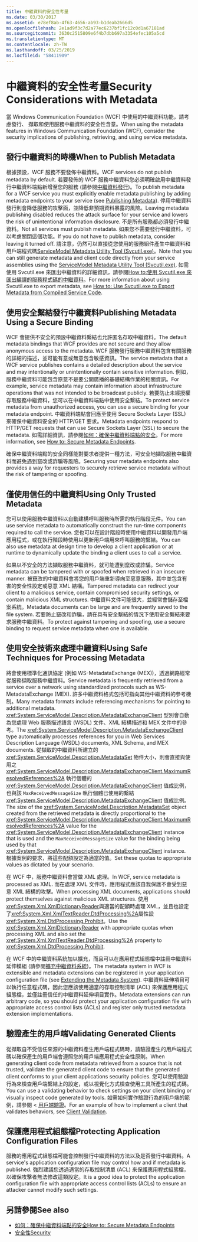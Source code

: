 ```yaml
---
title: 中繼資料的安全性考量
ms.date: 03/30/2017
ms.assetid: e78ef8ab-4f63-4656-ab93-b1deab2666d5
ms.openlocfilehash: 2e1ad9f3c7d2a77ec6237bf1fc12c0d1a67181ad
ms.sourcegitcommit: 3630c2515809e6f4b7dbb697a3354efec105a5cd
ms.translationtype: MT
ms.contentlocale: zh-TW
ms.lasthandoff: 03/25/2019
ms.locfileid: "58411909"
---
```

# <a name="security-considerations-with-metadata"></a><span data-ttu-id="433ad-102">中繼資料的安全性考量</span><span class="sxs-lookup"><span data-stu-id="433ad-102">Security Considerations with Metadata</span></span>
<span data-ttu-id="433ad-103">當 Windows Communication Foundation (WCF) 中使用的中繼資料功能，請考慮發行、 擷取和使用服務中繼資料的安全性含意。</span><span class="sxs-lookup"><span data-stu-id="433ad-103">When using the metadata features in Windows Communication Foundation (WCF), consider the security implications of publishing, retrieving, and using service metadata.</span></span>  
  
## <a name="when-to-publish-metadata"></a><span data-ttu-id="433ad-104">發行中繼資料的時機</span><span class="sxs-lookup"><span data-stu-id="433ad-104">When to Publish Metadata</span></span>  
 <span data-ttu-id="433ad-105">根據預設，WCF 服務不要發佈中繼資料。</span><span class="sxs-lookup"><span data-stu-id="433ad-105">WCF services do not publish metadata by default.</span></span> <span data-ttu-id="433ad-106">若要發佈的 WCF 服務中繼資料您必須明確啟用中繼資料發行中繼資料端點新增至您的服務 (請參閱[中繼資料發行](../../../../docs/framework/wcf/feature-details/publishing-metadata.md))。</span><span class="sxs-lookup"><span data-stu-id="433ad-106">To publish metadata for a WCF service you must explicitly enable metadata publishing by adding metadata endpoints to your service (see [Publishing Metadata](../../../../docs/framework/wcf/feature-details/publishing-metadata.md)).</span></span> <span data-ttu-id="433ad-107">停用中繼資料發行則會降低服務的攻擊面，並降低非預期資料暴露的風險。</span><span class="sxs-lookup"><span data-stu-id="433ad-107">Leaving metadata publishing disabled reduces the attack surface for your service and lowers the risk of unintentional information disclosure.</span></span> <span data-ttu-id="433ad-108">不是所有服務都必須發行中繼資料。</span><span class="sxs-lookup"><span data-stu-id="433ad-108">Not all services must publish metadata.</span></span> <span data-ttu-id="433ad-109">如果您不需要發行中繼資料，可以考慮關閉這個功能。</span><span class="sxs-lookup"><span data-stu-id="433ad-109">If you do not have to publish metadata, consider leaving it turned off.</span></span> <span data-ttu-id="433ad-110">請注意，仍然可以直接從您使用的服務組件產生中繼資料和用戶端程式碼[ServiceModel Metadata Utility Tool (Svcutil.exe)](../../../../docs/framework/wcf/servicemodel-metadata-utility-tool-svcutil-exe.md)。</span><span class="sxs-lookup"><span data-stu-id="433ad-110">Note that you can still generate metadata and client code directly from your service assemblies using the [ServiceModel Metadata Utility Tool (Svcutil.exe)](../../../../docs/framework/wcf/servicemodel-metadata-utility-tool-svcutil-exe.md).</span></span> <span data-ttu-id="433ad-111">如需使用 Svcutil.exe 來匯出中繼資料的詳細資訊，請參閱[How to:使用 Svcutil.exe 來匯出編譯的服務程式碼的中繼資料](../../../../docs/framework/wcf/feature-details/how-to-use-svcutil-exe-to-export-metadata-from-compiled-service-code.md)。</span><span class="sxs-lookup"><span data-stu-id="433ad-111">For more information about using Svcutil.exe to export metadata, see [How to: Use Svcutil.exe to Export Metadata from Compiled Service Code](../../../../docs/framework/wcf/feature-details/how-to-use-svcutil-exe-to-export-metadata-from-compiled-service-code.md).</span></span>  
  
## <a name="publishing-metadata-using-a-secure-binding"></a><span data-ttu-id="433ad-112">使用安全繫結發行中繼資料</span><span class="sxs-lookup"><span data-stu-id="433ad-112">Publishing Metadata Using a Secure Binding</span></span>  
 <span data-ttu-id="433ad-113">WCF 會提供不安全的預設中繼資料繫結也允許匿名存取中繼資料。</span><span class="sxs-lookup"><span data-stu-id="433ad-113">The default metadata bindings that WCF provides are not secure and they allow anonymous access to the metadata.</span></span> <span data-ttu-id="433ad-114">WCF 服務發行服務中繼資料包含有關服務的詳細的描述，並可能有意或無意包含敏感資訊。</span><span class="sxs-lookup"><span data-stu-id="433ad-114">The service metadata that a WCF service publishes contains a detailed description about the service and may intentionally or unintentionally contain sensitive information.</span></span> <span data-ttu-id="433ad-115">例如，服務中繼資料可能包含原意不是要公開廣播的基礎結構作業的相關資訊。</span><span class="sxs-lookup"><span data-stu-id="433ad-115">For example, service metadata may contain information about infrastructure operations that was not intended to be broadcast publicly.</span></span> <span data-ttu-id="433ad-116">若要防止未經授權存取服務中繼資料，您可以在中繼資料端點中使用安全繫結。</span><span class="sxs-lookup"><span data-stu-id="433ad-116">To protect service metadata from unauthorized access, you can use a secure binding for your metadata endpoint.</span></span> <span data-ttu-id="433ad-117">中繼資料端點會回應至使用 Secure Sockets Layer (SSL) 來確保中繼資料安全的 HTTP/GET 要求。</span><span class="sxs-lookup"><span data-stu-id="433ad-117">Metadata endpoints respond to HTTP/GET requests that can use Secure Sockets Layer (SSL) to secure the metadata.</span></span> <span data-ttu-id="433ad-118">如需詳細資訊，請參閱[如何：確保中繼資料端點的安全](../../../../docs/framework/wcf/feature-details/how-to-secure-metadata-endpoints.md)。</span><span class="sxs-lookup"><span data-stu-id="433ad-118">For more information, see [How to: Secure Metadata Endpoints](../../../../docs/framework/wcf/feature-details/how-to-secure-metadata-endpoints.md).</span></span>  
  
 <span data-ttu-id="433ad-119">確保中繼資料端點的安全同樣能對要求者提供一種方法，可安全地擷取服務中繼資料而避免遇到竄改或詐騙等風險。</span><span class="sxs-lookup"><span data-stu-id="433ad-119">Securing your metadata endpoints also provides a way for requesters to securely retrieve service metadata without the risk of tampering or spoofing.</span></span>  
  
## <a name="using-only-trusted-metadata"></a><span data-ttu-id="433ad-120">僅使用信任的中繼資料</span><span class="sxs-lookup"><span data-stu-id="433ad-120">Using Only Trusted Metadata</span></span>  
 <span data-ttu-id="433ad-121">您可以使用服務中繼資料以自動建構呼叫服務時所需的執行階段元件。</span><span class="sxs-lookup"><span data-stu-id="433ad-121">You can use service metadata to automatically construct the run-time components required to call the service.</span></span> <span data-ttu-id="433ad-122">您也可以在設計階段時使用中繼資料以開發用戶端應用程式，或在執行階段時使用以更新用戶端用來呼叫服務的繫結。</span><span class="sxs-lookup"><span data-stu-id="433ad-122">You can also use metadata at design time to develop a client application or at runtime to dynamically update the binding a client uses to call a service.</span></span>  
  
 <span data-ttu-id="433ad-123">如果以不安全的方法擷取服務中繼資料，就可能遭到竄改或詐騙。</span><span class="sxs-lookup"><span data-stu-id="433ad-123">Service metadata can be tampered with or spoofed when retrieved in an insecure manner.</span></span> <span data-ttu-id="433ad-124">被竄改的中繼資料會將您的用戶端重新導向至惡意服務，其中並包含有害的安全性設定或惡意 XML 結構。</span><span class="sxs-lookup"><span data-stu-id="433ad-124">Tampered metadata can redirect your client to a malicious service, contain compromised security settings, or contain malicious XML structures.</span></span> <span data-ttu-id="433ad-125">中繼資料文件可能很大，並經常會儲存至檔案系統。</span><span class="sxs-lookup"><span data-stu-id="433ad-125">Metadata documents can be large and are frequently saved to the file system.</span></span> <span data-ttu-id="433ad-126">若要防止竄改和詐騙，請在具有安全繫結的情況下使用安全繫結來要求服務中繼資料。</span><span class="sxs-lookup"><span data-stu-id="433ad-126">To protect against tampering and spoofing, use a secure binding to request service metadata when one is available.</span></span>  
  
## <a name="using-safe-techniques-for-processing-metadata"></a><span data-ttu-id="433ad-127">使用安全技術來處理中繼資料</span><span class="sxs-lookup"><span data-stu-id="433ad-127">Using Safe Techniques for Processing Metadata</span></span>  
 <span data-ttu-id="433ad-128">將會使用標準化通訊協定 (例如 WS-MetadataExchange (MEX))，透過網路經常從服務擷取服務中繼資料。</span><span class="sxs-lookup"><span data-stu-id="433ad-128">Service metadata is frequently retrieved from a service over a network using standardized protocols such as WS-MetadataExchange (MEX).</span></span> <span data-ttu-id="433ad-129">許多中繼資料格式包括可指向其他中繼資料的參考機制。</span><span class="sxs-lookup"><span data-stu-id="433ad-129">Many metadata formats include referencing mechanisms for pointing to additional metadata.</span></span> <span data-ttu-id="433ad-130">
  <xref:System.ServiceModel.Description.MetadataExchangeClient> 型別會自動為您處理 Web 服務描述語言 (WSDL) 文件、XML 結構描述和 MEX 文件中的參考。</span><span class="sxs-lookup"><span data-stu-id="433ad-130">The <xref:System.ServiceModel.Description.MetadataExchangeClient> type automatically processes references for you in Web Services Description Language (WSDL) documents, XML Schema, and MEX documents.</span></span> <span data-ttu-id="433ad-131">從擷取的中繼資料所建立的 <xref:System.ServiceModel.Description.MetadataSet> 物件大小，則會直接與使用之 <xref:System.ServiceModel.Description.MetadataExchangeClient.MaximumResolvedReferences%2A> 執行個體的 <xref:System.ServiceModel.Description.MetadataExchangeClient> 值成比例，也與該 `MaxReceivedMessageSize` 執行個體已使用的繫結 <xref:System.ServiceModel.Description.MetadataExchangeClient> 值成比例。</span><span class="sxs-lookup"><span data-stu-id="433ad-131">The size of the <xref:System.ServiceModel.Description.MetadataSet> object created from the retrieved metadata is directly proportional to the <xref:System.ServiceModel.Description.MetadataExchangeClient.MaximumResolvedReferences%2A> value for the <xref:System.ServiceModel.Description.MetadataExchangeClient> instance that is used and the `MaxReceivedMessageSize` value for the binding being used by that <xref:System.ServiceModel.Description.MetadataExchangeClient> instance.</span></span> <span data-ttu-id="433ad-132">根據案例的要求，將這些配額設定為適當的值。</span><span class="sxs-lookup"><span data-stu-id="433ad-132">Set these quotas to appropriate values as dictated by your scenario.</span></span>  
  
 <span data-ttu-id="433ad-133">在 WCF 中，服務中繼資料會當做 XML 處理。</span><span class="sxs-lookup"><span data-stu-id="433ad-133">In WCF, service metadata is processed as XML.</span></span> <span data-ttu-id="433ad-134">而在處理 XML 文件時，應用程式應該自我保護不會受到惡意 XML 結構的攻擊。</span><span class="sxs-lookup"><span data-stu-id="433ad-134">When processing XML documents, applications should protect themselves against malicious XML structures.</span></span> <span data-ttu-id="433ad-135">使用<xref:System.Xml.XmlDictionaryReader>與適當的配額時處理 XML，並且也設定了<xref:System.Xml.XmlTextReader.DtdProcessing%2A>屬性設<xref:System.Xml.DtdProcessing.Prohibit>。</span><span class="sxs-lookup"><span data-stu-id="433ad-135">Use the <xref:System.Xml.XmlDictionaryReader> with appropriate quotas when processing XML and also set the <xref:System.Xml.XmlTextReader.DtdProcessing%2A> property to <xref:System.Xml.DtdProcessing.Prohibit>.</span></span>  
  
 <span data-ttu-id="433ad-136">在 WCF 中的中繼資料系統加以擴充，而且可以在應用程式組態檔中註冊中繼資料延伸模組 (請參閱[擴充中繼資料系統](../../../../docs/framework/wcf/extending/extending-the-metadata-system.md))。</span><span class="sxs-lookup"><span data-stu-id="433ad-136">The metadata system in WCF is extensible and metadata extensions can be registered in your application configuration file (see [Extending the Metadata System](../../../../docs/framework/wcf/extending/extending-the-metadata-system.md)).</span></span> <span data-ttu-id="433ad-137">中繼資料延伸項目可以執行任意程式碼，因此您應該使用適當的存取控制清單 (ACL) 來保護應用程式組態檔，並僅註冊信任的中繼資料延伸項目實作。</span><span class="sxs-lookup"><span data-stu-id="433ad-137">Metadata extensions can run arbitrary code, so you should protect your application configuration file with appropriate access control lists (ACLs) and register only trusted metadata extension implementations.</span></span>  
  
## <a name="validating-generated-clients"></a><span data-ttu-id="433ad-138">驗證產生的用戶端</span><span class="sxs-lookup"><span data-stu-id="433ad-138">Validating Generated Clients</span></span>  
 <span data-ttu-id="433ad-139">從擷取自不受信任來源的中繼資料產生用戶端程式碼時，請驗證產生的用戶端程式碼以確保產生的用戶端會遵照您的用戶端應用程式安全性原則。</span><span class="sxs-lookup"><span data-stu-id="433ad-139">When generating client code from metadata retrieved from a source that is not trusted, validate the generated client code to ensure that the generated client conforms to your client applications security policies.</span></span> <span data-ttu-id="433ad-140">您可以使用驗證行為來檢查用戶端繫結上的設定，或以視覺化方式檢查使用工具所產生的程式碼。</span><span class="sxs-lookup"><span data-stu-id="433ad-140">You can use a validating behavior to check settings on your client binding or visually inspect code generated by tools.</span></span> <span data-ttu-id="433ad-141">如需如何實作驗證行為的用戶端的範例，請參閱 <<c0> [ 用戶端驗證](../../../../docs/framework/wcf/samples/client-validation.md)。</span><span class="sxs-lookup"><span data-stu-id="433ad-141">For an example of how to implement a client that validates behaviors, see [Client Validation](../../../../docs/framework/wcf/samples/client-validation.md).</span></span>  
  
## <a name="protecting-application-configuration-files"></a><span data-ttu-id="433ad-142">保護應用程式組態檔</span><span class="sxs-lookup"><span data-stu-id="433ad-142">Protecting Application Configuration Files</span></span>  
 <span data-ttu-id="433ad-143">服務的應用程式組態檔可能會控制發行中繼資料的方法以及是否發行中繼資料。</span><span class="sxs-lookup"><span data-stu-id="433ad-143">A service's application configuration file may control how and if metadata is published.</span></span> <span data-ttu-id="433ad-144">強烈建議您透過適當的存取控制清單 (ACL) 來保護應用程式組態檔，以確保攻擊者無法修改這類設定。</span><span class="sxs-lookup"><span data-stu-id="433ad-144">It is a good idea to protect the application configuration file with appropriate access control lists (ACLs) to ensure an attacker cannot modify such settings.</span></span>  
  
## <a name="see-also"></a><span data-ttu-id="433ad-145">另請參閱</span><span class="sxs-lookup"><span data-stu-id="433ad-145">See also</span></span>
- [<span data-ttu-id="433ad-146">如何：確保中繼資料端點的安全</span><span class="sxs-lookup"><span data-stu-id="433ad-146">How to: Secure Metadata Endpoints</span></span>](../../../../docs/framework/wcf/feature-details/how-to-secure-metadata-endpoints.md)
- [<span data-ttu-id="433ad-147">安全性</span><span class="sxs-lookup"><span data-stu-id="433ad-147">Security</span></span>](../../../../docs/framework/wcf/feature-details/security.md)
